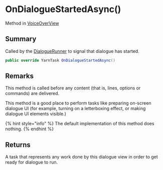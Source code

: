 # OnDialogueStartedAsync()

Method in [VoiceOverView](yarn.unity.voiceoverview.md)

## Summary

Called by the [DialogueRunner](yarn.unity.dialoguerunner.md) to signal that dialogue has started.

```csharp
public override YarnTask OnDialogueStartedAsync()
```

## Remarks

This method is called before any content (that is, lines, options or commands) are delivered.

This method is a good place to perform tasks like preparing on-screen dialogue UI (for example, turning on a letterboxing effect, or making dialogue UI elements visible.)

{% hint style="info" %}
The default implementation of this method does nothing.
{% endhint %}

## Returns

A task that represents any work done by this dialogue view in order to get ready for dialogue to run.
